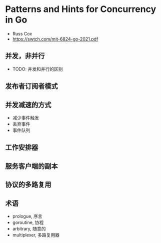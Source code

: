 # Patterns and Hints for Concurrency in Go
- Russ Cox
- https://swtch.com/mit-6824-go-2021.pdf

## 并发，非并行
- TODO: 并发和并行的区别

## 发布者订阅者模式

## 并发减速的方式
- 减少事件触发
- 丢弃事件
- 事件队列

## 工作安排器

## 服务客户端的副本

## 协议的多路复用

## 术语
- prologue, 序言
- goroutine, 协程
- arbitrary, 随意的
- multiplexer, 多路复用器
